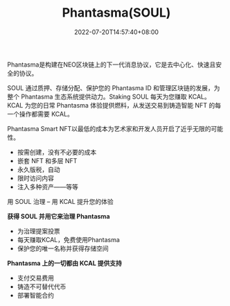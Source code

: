 ﻿---
weight: 
title: "Phantasma(SOUL)"
description: "Phantasma是构建在NEO区块链上的下一代消息协议，它是去中心化、快速且安全的协议"
date: 2022-07-20T14:57:40+08:00
lastmod: 2022-07-20T14:57:40+08:00
draft: false
authors: ["Simon"]
featuredImage: "phantasmasoul.jpg"
link: "https://phantasma.io/"
tags: ["数字代币","Phantasma(SOUL)"]
categories: ["navigation"]
navigation: ["数字代币"]
lightgallery: true
toc: true
pinned: false
recommend: false
recommend1: false
---
Phantasma是构建在NEO区块链上的下一代消息协议，它是去中心化、快速且安全的协议。

SOUL 通过质押、存储分配、保护您的 Phantasma ID 和管理区块链的发展，为整个 Phantasma 生态系统提供动力。Staking SOUL 每天为您赚取 KCAL。KCAL 为您的日常 Phantasma 体验提供燃料，从发送交易到铸造智能 NFT 的每一个操作都需要 KCAL。

Phantasma Smart NFT以最低的成本为艺术家和开发人员开启了近乎无限的可能性。

- 按需创建，没有不必要的成本
- 嵌套 NFT 和多层 NFT
- 永久版税，自动
- 限时访问内容
- 注入多种资产——等等

用 SOUL 治理 – 用 KCAL 提升您的体验

**获得 SOUL 并用它来治理 Phantasma**

- 为治理提案投票
- 每天赚取KCAL，免费使用Phantasma
- 保护您的唯一名称并获得存储空间

**Phantasma 上的一切都由 KCAL 提供支持**

- 支付交易费用
- 铸造不可替代代币
- 部署智能合约